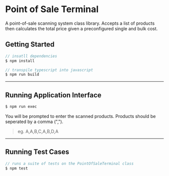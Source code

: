# Point of Sale Terminal
A point-of-sale scanning system class library. Accepts a list of products then calculates the total price given a preconfigured single and bulk cost.


## Getting Started

```js
// insatll dependencies
$ npm install
```

```js
// transpile typescript into javascript
$ npm run build
```

<hr>

## Running Application Interface
```js
$ npm run exec
```
You will be prompted to enter the scanned products. Products should be seperated by a comma (",").

> eg. A,A,B,C,A,B,D,A

<hr>

## Running Test Cases
```js
// runs a suite of tests on the PointOfSaleTerminal class
$ npm test
```
